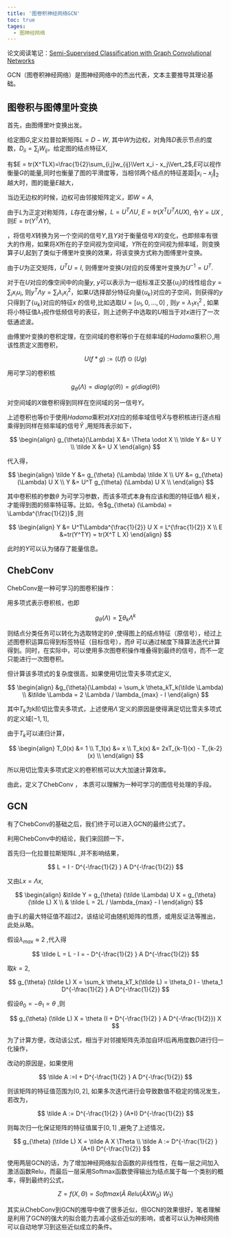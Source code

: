 ```yaml
---
title: '图卷积神经网络GCN'
toc: true
tages:
  - 图神经网络
---
```


论文阅读笔记：[Semi-Supervised Classification with Graph Convolutional Networks](https://arxiv.org/abs/1609.02907v4)

GCN（图卷积神经网络）是图神经网络中的杰出代表，文本主要推导其理论基础。


## 图卷积与图傅里叶变换

首先，由图傅里叶变换出发。



给定图$G$,定义拉普拉斯矩阵$L=D-W$, 其中$W$为边权，对角阵$D$表示节点的度数，$D_{ii}=\sum_j W_{ij}$，给定图的结点特征$X$,

有$E = tr(X^TLX)=\frac{1}{2}\sum_{i,j}w_{ij}\Vert x_i - x_j\Vert_2$,$E$可以视作衡量$G$的能量,同时也衡量了图的平滑度等，当相邻两个结点的特征差距$\Vert x_i-x_j\Vert_2$越大时，图的能量$E$越大，

当边无边权的时候，边权可由邻接矩阵定义，即$W=A$,

由于$L$为正定对称矩阵，$L$存在谱分解，$L=U^T \Lambda U$, $E=tr(X^T U^T \Lambda U X)$, 令$Y = UX$ ,则$E=tr(Y^T \Lambda Y)$, 

 ，将信号$X$转换为另一个空间的信号$Y$,且$Y$对于衡量信号$X$的变化，也即频率有很大的作用，如果将$X$所在的子空间视为空间域，$Y$所在的空间视为频率域，则变换算子$U$,起到了类似于傅里叶变换的效果，将该变换方式称为图傅里叶变换。

由于$U$为正交矩阵，$U^TU=I$, 则傅里叶变换$U$对应的反傅里叶变换为$U^{-1}=U^T$.

对于在$U$对应的像空间中的向量$y$, $y$可以表示为一组标准正交基$\{u_i\}$的线性组合$y = \sum_i x_i u_i$, 则$y^T \Lambda y = \sum_i \lambda_i x_i^2$，如果$U$选择部分特征向量$\{u_k\}$对应的子空间，则获得的$y$只得到了$\{u_k\}$对应的特征$x$ 的信号,比如选取$U = [u_1,0,...,0]$ , 则$y = \lambda_1 x_1^2$ , 如果将小特征值$\lambda_1$视作低频信号的表征，则上述例子中选取的$U$相当于对$x$进行了一次低通滤波。



由傅里叶变换的卷积定理，在空间域的卷积等价于在频率域的$Hadama$乘积$\odot$,用该性质定义图卷积，


$$
U(f *g) := (Uf) \odot (Ug)
$$


用可学习的卷积核

$$
g_{\theta} (\Lambda)=diag(g(\theta)) = g(diag(\theta))
$$

对空间域的$X$做卷积得到同样在空间域的另一信号$Y$。

上述卷积也等价于使用$Hadama$乘积对$X$对应的频率域信号$\tilde X$与卷积核进行逐点相乘得到同样在频率域的信号$\tilde Y$ ,用矩阵表示如下，

$$
\begin{align}
g_{\theta}(\Lambda) X &=  \Theta \odot X \\
\tilde Y &= U Y \\
\tilde X &= U X
\end{align}
$$


代入得，

$$
\begin{align}
\tilde Y &= g_{\theta} (\Lambda) \tilde X \\
UY &= g_{\theta} (\Lambda) U X \\
Y &= U^T g_{\theta} (\Lambda) U X \\
\end{align}
$$

其中卷积核的参数$\theta$ 为可学习参数，而该多项式本身有应该和图的特征值$\Lambda$ 相关，才能得到图的频率特征等。比如，令$g_{\theta} (\Lambda) = \Lambda^{\frac{1}{2}}$ ,则 

$$
\begin{align}
Y &= U^T\Lambda^{\frac{1}{2}} U X = L^{\frac{1}{2}} X \\
E &=tr(Y^TY) = tr(X^T L X)
\end{align}
$$

此时的$Y$可以认为储存了能量信息。



## ChebConv

ChebConv是一种可学习的图卷积操作：



用多项式表示卷积核，也即

$$
g_{\theta} (\Lambda) = \sum \theta_k \Lambda^k
$$

则结点分类任务可以转化为选取特定的$\theta$ ,使得图上的结点特征（原信号），经过上述图卷积运算后得到标签特征（目标信号），而$\theta$ 可以通过梯度下降算法迭代计算得到。同时，在实际中，可以使用多次图卷积操作堆叠得到最终的信号，而不一定只能进行一次图卷积。

但计算该多项式的复杂度很高，如果使用切比雪夫多项式定义,

$$
\begin{align}
&g_{\theta}(\Lambda) = \sum_k \theta_kT_k(\tilde \Lambda) \\
&\tilde \Lambda = 2 \Lambda / \lambda_{max} - I 
\end{align}
$$

其中$T_k$为k阶切比雪夫多项式，上述使用$\tilde \Lambda$ 定义的原因是使得满足切比雪夫多项式的定义域$[-1,1]$,

由于$T_k$可以递归计算，

$$
\begin{align}
T_0(x) &= 1 \\
T_1(x) &= x \\
T_k(x) &= 2xT_{k-1}(x) - T_{k-2}(x) \\
\end{align}
$$

所以用切比雪夫多项式定义的卷积核可以大大加速计算效率。

由此，定义了ChebConv  ， 本质可以理解为一种可学习的图信号处理的手段。



## GCN

有了ChebConv的基础之后，我们终于可以进入GCN的最终公式了。



利用ChebConv中的结论，我们来回顾一下，

首先归一化拉普拉斯矩阵$L$ ,并不影响结果，

$$
L = I - D^{-\frac{1}{2} } A D^{-\frac{1}{2}}
$$

又由$Lx = \Lambda x$,

$$
\begin{align}
&\tilde Y = g_{\theta} (\tilde \Lambda) U X  = g_{\theta} (\tilde L) X \\
& \tilde L = 2L / \lambda_{max} - I
\end{align}
$$

由于$L$的最大特征值不超过2，该结论可由随机矩阵的性质，或用反证法等推出，此处从略。

假设$\lambda_{max} \approx 2$ ,代入得

$$
\tilde L = L - I = - D^{-\frac{1}{2} } A D^{-\frac{1}{2}}
$$

取$k=2$,

$$
g_{\theta} (\tilde L) X = \sum_k \theta_kT_k(\tilde L) = \theta_0 I - \theta_1 D^{-\frac{1}{2} } A D^{-\frac{1}{2}}
$$

假设$\theta_0 = -\theta_1 =\theta$ ,则

$$
g_{\theta} (\tilde L) X =  \theta (I + D^{-\frac{1}{2} } A D^{-\frac{1}{2}}) X
$$

为了计算方便，改动该公式，相当于对邻接矩阵先添加自环$I$后再用度数$D$进行归一化操作，

改动的原因是，如果使用

$$
\tilde A :=I + D^{-\frac{1}{2} } A D^{-\frac{1}{2}}
$$

则该矩阵的特征值范围为$[0,2]$, 如果多次迭代进行会导致数值不稳定的情况发生，若改为，

$$
\tilde A := D^{-\frac{1}{2} } (A+I) D^{-\frac{1}{2}}
$$

则每次归一化保证矩阵的特征值属于$[0,1]$ ,避免了上述情况，

$$
g_{\theta} (\tilde L) X =   \tilde A  X \Theta  \\
\tilde A := D^{-\frac{1}{2} } (A+I) D^{-\frac{1}{2}}
$$

使用两层GCN的话，为了增加神经网络拟合函数的非线性性，在每一层之间加入激活函数Relu，而最后一层采用Softmax函数使得输出为结点属于每一个类别的概率，得到最终的公式，

$$
Z = f(X,\Theta) = Softmax(\tilde A \ Relu(\tilde A XW_0) \ W_1) 
$$


其实从ChebConv到GCN的推导中做了很多近似，但GCN的效果很好，笔者理解是利用了GCN的强大的拟合能力去减小这些近似的影响，或者可以认为神经网络可以自动地学习到这些近似成立的条件。
